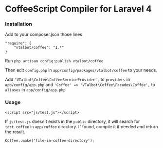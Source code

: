 # CoffeeScript Compiler for Laravel 4

### Installation

Add to your composer.json those lines

    "require": {
        "vtalbot/coffee": "1.*"
    }

Run `php artisan config:publish vtalbot/coffee`

Then edit `config.php` in `app/config/packages/vtalbot/coffee` to your needs.

Add `'VTalbot\Coffee\CoffeeServiceProvider',` to `providers` in `app/config/app.php`
and `'Coffee' => 'VTalbot\Coffee\Facades\Coffee',` to `aliases` in `app/config/app.php`

### Usage

    <script src="js/test.js"></script>

If `js/test.js` doesn't exists in the `public` directory, it will search for `test.coffee` in `app/coffee` directory.
If found, compile it if needed and return the result.

    Coffee::make('file-in-coffee-directory');
